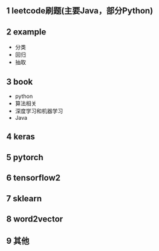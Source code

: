 ## 1 leetcode刷题(主要Java，部分Python)

## 2 example
   - 分类
   - 回归
   - 抽取

## 3 book
   - python
   - 算法相关
   - 深度学习和机器学习
   - Java
  
## 4 keras

## 5 pytorch

## 6 tensorflow2

## 7 sklearn

## 8 word2vector

## 9 其他
